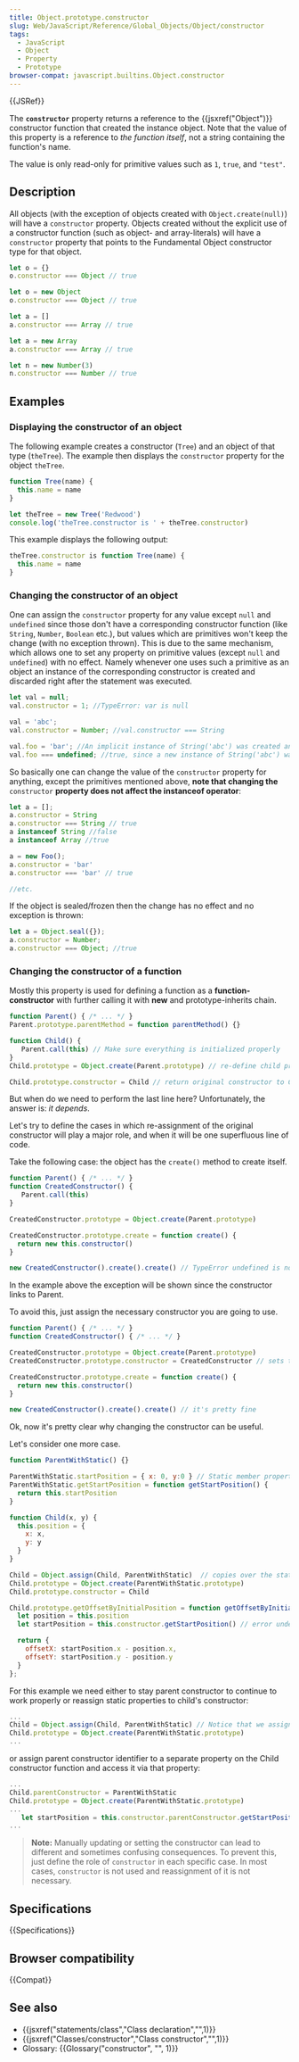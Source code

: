 ```yaml
---
title: Object.prototype.constructor
slug: Web/JavaScript/Reference/Global_Objects/Object/constructor
tags:
  - JavaScript
  - Object
  - Property
  - Prototype
browser-compat: javascript.builtins.Object.constructor
---
```

{{JSRef}}

The **`constructor`** property returns a reference to the
{{jsxref("Object")}} constructor function that created the instance
object. Note that the value of this property is a reference to *the function
itself*, not a string containing the function's name.

The value is only read-only for primitive values such as `1`, `true`, and
`"test"`.

## Description

All objects (with the exception of objects created with `Object.create(null)`)
will have a `constructor` property. Objects created without the explicit use of
a constructor function (such as object- and array-literals) will have a
`constructor` property that points to the Fundamental Object constructor type
for that object.

```js
let o = {}
o.constructor === Object // true

let o = new Object
o.constructor === Object // true

let a = []
a.constructor === Array // true

let a = new Array
a.constructor === Array // true

let n = new Number(3)
n.constructor === Number // true
```

## Examples

### Displaying the constructor of an object

The following example creates a constructor (`Tree`) and an object of that type
(`theTree`). The example then displays the `constructor` property for the object
`theTree`.

```js
function Tree(name) {
  this.name = name
}

let theTree = new Tree('Redwood')
console.log('theTree.constructor is ' + theTree.constructor)
```

This example displays the following output:

```js
theTree.constructor is function Tree(name) {
  this.name = name
}
```

### Changing the constructor of an object

One can assign the `constructor` property for any value except `null` and
`undefined` since those don't have a corresponding constructor function (like
`String`, `Number`, `Boolean` etc.), but values which are primitives won't keep
the change (with no exception thrown). This is due to the same mechanism, which
allows one to set any property on primitive values (except `null` and
`undefined`) with no effect. Namely whenever one uses such a primitive as an
object an instance of the corresponding constructor is created and discarded
right after the statement was executed.

```js
let val = null;
val.constructor = 1; //TypeError: var is null

val = 'abc';
val.constructor = Number; //val.constructor === String

val.foo = 'bar'; //An implicit instance of String('abc') was created and assigned the prop foo
val.foo === undefined; //true, since a new instance of String('abc') was created for this comparison, which doesn't have the foo property
```

So basically one can change the value of the `constructor` property for
anything, except the primitives mentioned above, **note that changing the**
`constructor` **property does not affect the instanceof operator**:

```js
let a = [];
a.constructor = String
a.constructor === String // true
a instanceof String //false
a instanceof Array //true

a = new Foo();
a.constructor = 'bar'
a.constructor === 'bar' // true

//etc.
```

If the object is sealed/frozen then the change has no effect and no exception is
thrown:

```js
let a = Object.seal({});
a.constructor = Number;
a.constructor === Object; //true
```

### Changing the constructor of a function

Mostly this property is used for defining a function as a
**function-constructor** with further calling it with **new** and
prototype-inherits chain.

```js
function Parent() { /* ... */ }
Parent.prototype.parentMethod = function parentMethod() {}

function Child() {
   Parent.call(this) // Make sure everything is initialized properly
}
Child.prototype = Object.create(Parent.prototype) // re-define child prototype to Parent prototype

Child.prototype.constructor = Child // return original constructor to Child
```

But when do we need to perform the last line here? Unfortunately, the answer is:
*it depends*.

Let's try to define the cases in which re-assignment of the original constructor
will play a major role, and when it will be one superfluous line of code.

Take the following case: the object has the `create()` method to create itself.

```js
function Parent() { /* ... */ }
function CreatedConstructor() {
   Parent.call(this)
}

CreatedConstructor.prototype = Object.create(Parent.prototype)

CreatedConstructor.prototype.create = function create() {
  return new this.constructor()
}

new CreatedConstructor().create().create() // TypeError undefined is not a function since constructor === Parent
```

In the example above the exception will be shown since the constructor links to
Parent.

To avoid this, just assign the necessary constructor you are going to use.

```js
function Parent() { /* ... */ }
function CreatedConstructor() { /* ... */ }

CreatedConstructor.prototype = Object.create(Parent.prototype)
CreatedConstructor.prototype.constructor = CreatedConstructor // sets the correct constructor for future use

CreatedConstructor.prototype.create = function create() {
  return new this.constructor()
}

new CreatedConstructor().create().create() // it's pretty fine
```

Ok, now it's pretty clear why changing the constructor can be useful.

Let's consider one more case.

```js
function ParentWithStatic() {}

ParentWithStatic.startPosition = { x: 0, y:0 } // Static member property
ParentWithStatic.getStartPosition = function getStartPosition() {
  return this.startPosition
}

function Child(x, y) {
  this.position = {
    x: x,
    y: y
  }
}

Child = Object.assign(Child, ParentWithStatic)  // copies over the static members from ParentWithStatic to Child
Child.prototype = Object.create(ParentWithStatic.prototype)
Child.prototype.constructor = Child

Child.prototype.getOffsetByInitialPosition = function getOffsetByInitialPosition() {
  let position = this.position
  let startPosition = this.constructor.getStartPosition() // error undefined is not a function, since the constructor is Child

  return {
    offsetX: startPosition.x - position.x,
    offsetY: startPosition.y - position.y
  }
};
```

For this example we need either to stay parent constructor to continue to work
properly or reassign static properties to child's constructor:

```js
...
Child = Object.assign(Child, ParentWithStatic) // Notice that we assign it before we create(...) a prototype below
Child.prototype = Object.create(ParentWithStatic.prototype)
...
```

or assign parent constructor identifier to a separate property on the Child
constructor function and access it via that property:

```js
...
Child.parentConstructor = ParentWithStatic
Child.prototype = Object.create(ParentWithStatic.prototype)
...
   let startPosition = this.constructor.parentConstructor.getStartPosition()
...
```

> **Note:** Manually updating or setting the constructor can lead to different
> and sometimes confusing consequences. To prevent this, just define the role of
> `constructor` in each specific case. In most cases, `constructor` is not used
> and reassignment of it is not necessary.

## Specifications

{{Specifications}}

## Browser compatibility

{{Compat}}

## See also

*   {{jsxref("statements/class","Class declaration","",1)}}
*   {{jsxref("Classes/constructor","Class constructor","",1)}}
*   Glossary: {{Glossary("constructor", "", 1)}}
